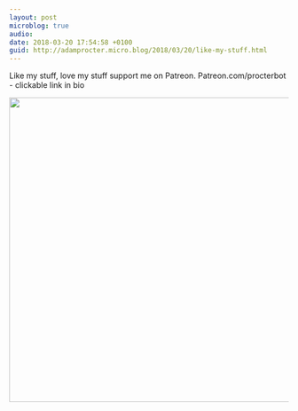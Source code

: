 ```yaml
---
layout: post
microblog: true
audio: 
date: 2018-03-20 17:54:58 +0100
guid: http://adamprocter.micro.blog/2018/03/20/like-my-stuff.html
---
```

Like my stuff, love my stuff support me on Patreon. 
Patreon.com/procterbot - clickable link in bio

<img src="http://discursive.adamprocter.co.uk/uploads/2018/0c0efdc1be.jpg" width="600" height="549" />
